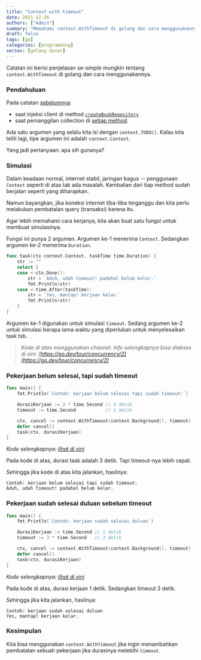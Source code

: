 ```yaml
---
title: "Context with timeout"
date: 2021-12-26
authors: ["Admin"]
summary: "Memahami context.WithTimeout di golang dan cara menggunakannya."
draft: false
tags: [go]
categories: [programming]
series: [golang dasar]
---
```


Catatan ini berisi penjelasan se-*simple* mungkin tentang `context.WithTimeout` di golang dan cara menggunakannya.

### Pendahuluan

Pada catatan [sebelumnya](/posts/repository): 
- saat injeksi client di method [`createBookRepository`](https://github.com/fastrodev/praktikum-repository/blob/2c985f11a3aa23d807b9693206f741dbfe3bb8aa/main.go#L20)
- saat pemanggilan collection di [setiap method](https://github.com/fastrodev/praktikum-repository/blob/2c985f11a3aa23d807b9693206f741dbfe3bb8aa/main.go#L33).

Ada satu argumen yang selalu kita isi dengan `context.TODO()`. Kalau kita teliti lagi, tipe argumen ini adalah `context.Context`.

Yang jadi pertanyaan: apa *sih* gunanya?

### Simulasi

Dalam keadaan normal, internet stabil, jaringan bagus -- penggunaan `Context` seperti di atas tak ada masalah. Kembalian dari tiap method sudah berjalan seperti yang diharapkan. 

Namun bayangkan, jika koneksi internet tiba-tiba terganggu dan kita perlu melakukan pembatalan query (transaksi) karena itu.

Agar lebih memahami cara kerjanya, kita akan buat satu fungsi untuk membuat simulasinya.

Fungsi ini punya 2 argumen. Argumen ke-1 menerima `Context`. Sedangkan argumen ke-2 menerima `Duration`.
```go
func task(ctx context.Context, taskTime time.Duration) {
	str := ""
	select {
	case <-ctx.Done():
		str = `Aduh, udah timeout! padahal belum kelar.`
		fmt.Println(str)
	case <-time.After(taskTime):
		str = `Yes, mantap! kerjaan kelar.`
		fmt.Println(str)
	}
}
```

Argumen ke-1 digunakan untuk simulasi `timeout`. Sedang argumen ke-2 untuk simulasi berapa lama waktu yang diperlukan untuk menyelesaikan task tsb.

> *Kode di atas menggunakan channel. Info selengkapnya bisa diakses di sini: [https://go.dev/tour/concurrency/2](https://go.dev/tour/concurrency/2)*

### Pekerjaan belum selesai, tapi sudah timeout
```go
func main() {
	fmt.Println(`Contoh: kerjaan belum selesai tapi sudah timeout:`)

	durasiKerjaan := 3 * time.Second // 3 detik
	timeout := time.Second           // 1 detik

	ctx, cancel := context.WithTimeout(context.Background(), timeout)
	defer cancel()
	task(ctx, durasiKerjaan)
}
```
*Kode selengkapnya: [lihat di sini](https://go.dev/play/p/impUqbQpB7r)*

Pada kode di atas, durasi task adalah 3 detik. Tapi timeout-nya lebih cepat. 

Sehingga jika kode di atas kita jalankan, hasilnya:
```
Contoh: kerjaan belum selesai tapi sudah timeout:
Aduh, udah timeout! padahal belum kelar.
```

### Pekerjaan sudah selesai duluan sebelum timeout
```go
func main() {
	fmt.Println(`Contoh: kerjaan sudah selesai duluan`)

	durasiKerjaan := time.Second // 1 detik
	timeout := 3 * time.Second   // 3 detik

	ctx, cancel := context.WithTimeout(context.Background(), timeout)
	defer cancel()
	task(ctx, durasiKerjaan)
}
```
*Kode selengkapnya: [lihat di sini](https://go.dev/play/p/WUbpaz5pRZq)*

Pada kode di atas, durasi kerjaan 1 detik. Sedangkan timeout 3 detik. 

Sehingga jika kita jalankan, hasilnya:
```
Contoh: kerjaan sudah selesai duluan
Yes, mantap! kerjaan kelar.
```
### Kesimpulan

Kita bisa menggunakan `context.WithTimeout` jika ingin menambahkan pembatalan sebuah pekerjaan jika durasinya melebihi `timeout`. 